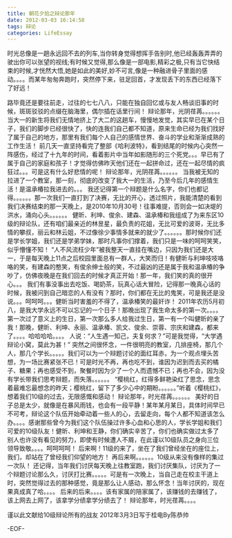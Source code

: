 ```yaml
---
title: 朝花夕拾之辩论那年
date: 2012-03-03 16:14:58
tags: 辩论
categories: LifeEssay
---
```

时光总像是一趟永远回不去的列车,当你转身觉得想挥手告别时,他已经轰轰弄弄的驶出你可以张望的视线;有时候又觉得,那么像是一部电影,精彩之极,只有当它快结束的时候,才恍然大悟,她是如此的美好,妙不可言,像是一种融进骨子里面的感动。。。。而某年匆匆奔跑时，突然停下来，驻足回首，才发现丢下的东西已经落下了好远！
<!--more-->
路毕竟还是要往前走，过往的七七八八，只能在独自回忆或与友人畅谈旧事的时候，斑斑驳驳的点缀在脑海里，偶尔插在话里行间！
辩论那年，光阴荏苒。。。。。。
当大一的新生将我们无情地挤上了大二的这趟车，慢慢地发觉，其实早已在某个日子，我们的脚步已经很快了，快的连我们自己都不知道，原来生命已经为我们找好了属于自己的地方，那里有我们每个人自己的感情世界、奋斗的学业和渐渐成熟的工作生活！
前几天一直坚持看完了整部《哈利波特》，看到结尾的时候内心突然一阵感伤，经过了十九年的时间，看着影片中当年如影随形的三个死党。。。早已有了属于自己的家庭和孩子！才觉得仿佛昨天他们还在一起拼命过，还在一起尽情的疯狂过。。。可是这有什么好悲情的呢！
辩论那年，光阴荏苒。。。。。。
当我被无知的拉进了一个教室，那一刻，彻底的改变了我大一的生活，乃至今后几年的感情生活！是温承椿拉我进去的。。。
我还记得第一个辩题是什么名字，你们也都记得。。。。。。那一次我们一直打到了决赛，无比的开心，透过照片，我能清楚的看到我们决赛结束的那一天晚上，是2010年10月30号！往事难提，否则会一如决堤的洪水，涌向心头。。。。。。
健昕、利坤、俊余、建森、温承椿和我组成了为来东区10级的辩论队，还有咱们最亲近的林昱星，最负责的花姐，无比可爱的波哥，无比多情的攀叔，丽云和林云姐，不过像徐少事情多就来的就少了。。。。。。那时候你们还是学长学姐，我们还是学弟学妹，那时凡事你们撑着，我们只是一味的呵呵笑笑，似乎懵懂不知！
“人不风流枉少年”被我整天一直挂在嘴边，只因为我们还是大一，于是每天晚上11点之后校园里面总有一群人，大笑而归！有健昕与利坤吱吱咯咯的笑，有建森的憨笑，有俊余绅士般的笑，不过最凶的还是属于我和温承椿的争吵了，仿佛夜晚是在我们回去的时候才真正开始！那一年，我们笑的真的很开心。。。
我们有事没事出去吃饭、喝奶茶，玩真心话大冒险，记得那一晚真心话的时候，我被问到自己暗恋的人有没有？那时，你们都在无比的鬼笑，可是我还是没说。。。呵呵呵。。。健昕当时害羞的不得了，温承椿笑的最奸诈！
2011年农历5月初八，是我大学永远不可以忘记的一个日子！那晚出现了我生命太多的第一次。。。。第一次过了意义上的生日，第一次那么多人给我过生日，第一有一个叫健昕的亲了我！那晚，健昕、利坤、永丽、温承椿、凯文、俊余、崇蓉、宗庆和建森，都来了。。。。哈哈哈哈。。。。
人说：“人生遇一知己，夫复何求？”可是我觉得，“大学遇辩论小窝，莫此为甚！”
突然之间很怀念，一件很明亮的教室，几排座椅，那几个人，那几个学长。。。。。我们可以为一个辩题讨论的面红耳赤，为一个观点埋头苦想，为一场比赛紧张不已！可是时光不再，再也吃不到，谁因为迟到而去买的橘子、糖果；再也感受不到，聚餐时因为少了一个人而遗憾不已；再也不会，因为没有学长带我们思考辩题，而失落。。。。。。
“樱桃红，红得多鲜艳染红了思念，思念着最难忘最想念的昨天；樱桃红，留下了多少心中的期盼。。。。。。”听着《樱桃红》，想着我们10级的过去，无限感慨和感动！
辩论那年，时光荏苒。。。。。。
美好的日子总是太少，就像是在暴风雨钱，也会有一段平静！某年某月某日，具体时间早已不可考，辩论这个队伍开始牵动着一些人的心，去留走向，每个人都不知道该怎么办。。。。感谢那些曾今为我们这个队伍操过许多心血和心思的人，学长学姐和我们可爱的10级队友！健昕、利坤和王静，你们确实辛苦了，你们也确实做过太多了别人也许没有看见的努力，即使有时候遭人不屑，在此谨以10级队员之身向三位领导致敬。。。。呵呵呵呵！
后来啊！11级的来了，坐在了我们曾经坐在的座位上，我们，却站在了曾经我们仰望的地方！
再后来啊。。。。。。10级从来没有像样的集过一次队！
还记得，当年我们讨厌每天晚上往教室跑，我们讨厌集队，讨厌为了一个辩题讨论那么久，讨厌打比赛。。。。。可是有一次晚上，当自己走在校主干道上时，突然觉得过去的那种感觉，竟是那么让人感动，那么怀念！当年讨厌的，现在果真成真了哈。。。。
后来的后来。。。。该有家属的陪家属了，该赚钱的去赚钱了，该上网去上网了，该拿学分绩拿学分绩去了！
辩论那年，时光荏苒。。。。

谨以此文献给10级辩论所有的战友
2012年3月3日写于桂电By陈恭帅

-EOF-